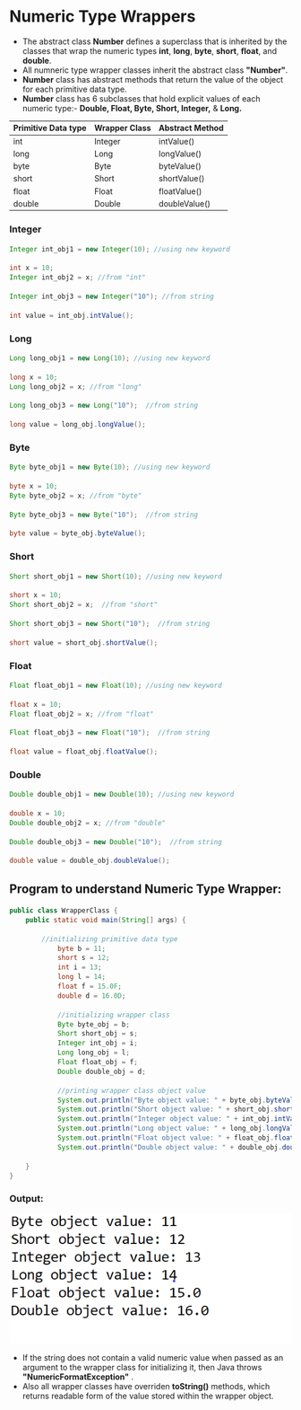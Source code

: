 # __Numeric Type Wrappers__

* The abstract class __Number__ defines a superclass that is inherited by the classes that wrap the numeric types __int__, __long__, __byte__, __short__, __float__, and __double__.
* All numneric type wrapper classes inherit the abstract class __"Number"__. 
* __Number__ class has abstract methods that return the value of the object for each primitive data type.
* __Number__ class has 6 subclasses that hold explicit values of each numeric type:- __Double, Float, Byte, Short, Integer,__ & __Long.__

| Primitive Data type   | Wrapper Class | Abstract Method |
| ----------- | ------------- | -------------- |
| int         | Integer       | intValue()     |
| long        | Long          | longValue()    |
| byte        | Byte          | byteValue()    |
| short       | Short         | shortValue()   |
| float       | Float         | floatValue()   |
| double      | Double        | doubleValue()  |

### Integer
```java
Integer int_obj1 = new Integer(10); //using new keyword

int x = 10;
Integer int_obj2 = x; //from "int"

Integer int_obj3 = new Integer("10"); //from string

int value = int_obj.intValue();
```

### Long
```java
Long long_obj1 = new Long(10); //using new keyword

long x = 10;
Long long_obj2 = x; //from "long"

Long long_obj3 = new Long("10");  //from string

long value = long_obj.longValue();
```

### Byte
```java
Byte byte_obj1 = new Byte(10); //using new keyword

byte x = 10;
Byte byte_obj2 = x; //from "byte"

Byte byte_obj3 = new Byte("10");  //from string

byte value = byte_obj.byteValue();
```

### Short
```java
Short short_obj1 = new Short(10); //using new keyword

short x = 10;
Short short_obj2 = x;  //from "short"

Short short_obj3 = new Short("10");  //from string

short value = short_obj.shortValue(); 
```
### Float
```java
Float float_obj1 = new Float(10); //using new keyword

float x = 10;
Float float_obj2 = x; //from "float"

Float float_obj3 = new Float("10");  //from string

float value = float_obj.floatValue();
```
### Double
```java
Double double_obj1 = new Double(10); //using new keyword

double x = 10;
Double double_obj2 = x; //from "double"

Double double_obj3 = new Double("10");  //from string

double value = double_obj.doubleValue();
```

## Program to understand Numeric Type Wrapper: 

```java
public class WrapperClass {
	public static void main(String[] args) {
		
	    //initializing primitive data type
            byte b = 11;  
            short s = 12;  
            int i = 13;  
            long l = 14;  
            float f = 15.0F;  
            double d = 16.0D;  
            
            //initializing wrapper class      
            Byte byte_obj = b;  
            Short short_obj = s;  
            Integer int_obj = i;  
            Long long_obj = l;  
            Float float_obj = f;  
            Double double_obj = d;  
    
            //printing wrapper class object value
            System.out.println("Byte object value: " + byte_obj.byteValue());  
            System.out.println("Short object value: " + short_obj.shortValue());  
            System.out.println("Integer object value: " + int_obj.intValue());  
            System.out.println("Long object value: " + long_obj.longValue());  
            System.out.println("Float object value: " + float_obj.floatValue());  
            System.out.println("Double object value: " + double_obj.doubleValue());  
        
	}
}
```

### Output: <br>

![alt text](../Assets/Numeric_type_wrapper_output.png)


- If the string does not contain a valid numeric value when passed as an argument to the wrapper class for initializing it, then Java throws __"NumericFormatException"__ .
- Also all wrapper classes have overriden __toString()__ methods, which returns readable form of the value stored within the wrapper object.





##
